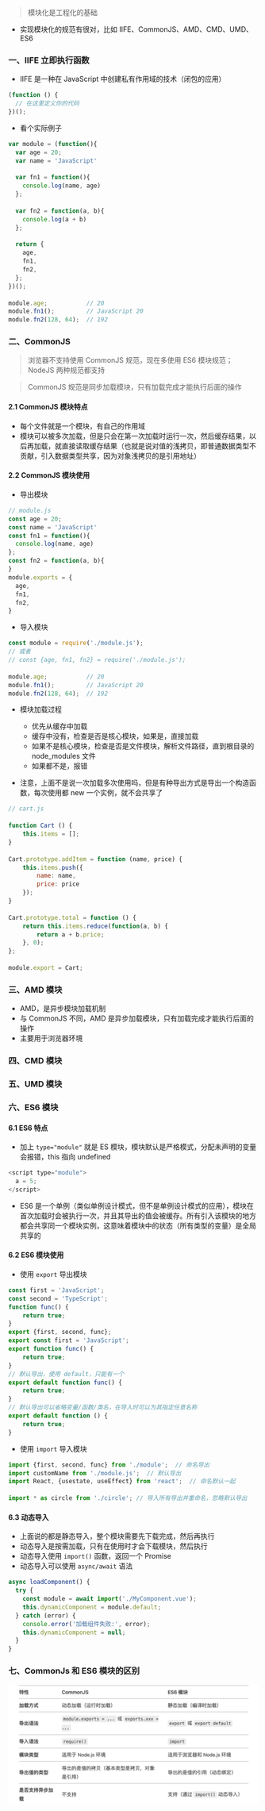> 模块化是工程化的基础

- 实现模块化的规范有很对，比如 IIFE、CommonJS、AMD、CMD、UMD、ES6

### 一、IIFE 立即执行函数

- IIFE 是一种在 JavaScript 中创建私有作用域的技术（闭包的应用）

```js
(function () {
  // 在这里定义你的代码
})();
```
- 看个实际例子

```js
var module = (function(){
  var age = 20;
  var name = 'JavaScript'
  
  var fn1 = function(){
    console.log(name, age)
  };
  
  var fn2 = function(a, b){
    console.log(a + b)
  };
  
  return {
    age,
    fn1,
    fn2,
  };
})();

module.age;           // 20
module.fn1();         // JavaScript 20
module.fn2(128, 64);  // 192
```

### 二、CommonJS

> 浏览器不支持使用 CommonJS 规范，现在多使用 ES6 模块规范； NodeJS 两种规范都支持

> CommonJS 规范是同步加载模块，只有加载完成才能执行后面的操作

#### 2.1 CommonJS 模块特点

- 每个文件就是一个模块，有自己的作用域
- 模块可以被多次加载，但是只会在第一次加载时运行一次，然后缓存结果，以后再加载，就直接读取缓存结果（也就是说对值的浅拷贝，即普通数据类型不贡献，引入数据类型共享，因为对象浅拷贝的是引用地址）


#### 2.2 CommonJS 模块使用

- 导出模块
```js
// module.js
const age = 20;
const name = 'JavaScript'
const fn1 = function(){
  console.log(name, age)
};
const fn2 = function(a, b){
}
module.exports = {
  age,
  fn1,
  fn2,
}
```
- 导入模块
```js
const module = require('./module.js');
// 或者
// const {age, fn1, fn2} = require('./module.js');

module.age;           // 20
module.fn1();         // JavaScript 20
module.fn2(128, 64);  // 192
```

- 模块加载过程
  - 优先从缓存中加载
  - 缓存中没有，检查是否是核心模块，如果是，直接加载
  - 如果不是核心模块，检查是否是文件模块，解析文件路径，直到根目录的 node_modules 文件
  - 如果都不是，报错

- 注意，上面不是说一次加载多次使用吗，但是有种导出方式是导出一个构造函数，每次使用都 new 一个实例，就不会共享了

```js
// cart.js

function Cart () {
    this.items = [];
}

Cart.prototype.addItem = function (name, price) {
    this.items.push({
        name: name,
        price: price
    });
}

Cart.prototype.total = function () {
    return this.items.reduce(function(a, b) {
        return a + b.price;
    }, 0);
};

module.export = Cart;
```

### 三、AMD 模块

- AMD，是异步模块加载机制
- 与 CommonJS 不同，AMD 是异步加载模块，只有加载完成才能执行后面的操作
- 主要用于浏览器环境

### 四、CMD 模块

### 五、UMD 模块

### 六、ES6 模块

#### 6.1 ES6 特点

- 加上 `type="module"` 就是 ES 模块，模块默认是严格模式，分配未声明的变量会报错，this 指向 undefined

```js
<script type="module">
  a = 5; 
</script>
```

- ES6 是一个单例（类似单例设计模式，但不是单例设计模式的应用），模块在首次加载时会被执行一次，并且其导出的值会被缓存。所有引入该模块的地方都会共享同一个模块实例，这意味着模块中的状态（所有类型的变量）是全局共享的

#### 6.2 ES6 模块使用

- 使用 `export` 导出模块

```js
const first = 'JavaScript';
const second = 'TypeScript';
function func() {
    return true;
}
export {first, second, func};
export const first = 'JavaScript';
export function func() {
    return true;
}
// 默认导出，使用 default，只能有一个
export default function func() {
    return true;
}
// 默认导出可以省略变量/函数/类名，在导入时可以为其指定任意名称
export default function () {
    return true;
}
```
- 使用 `import` 导入模块

```js
import {first, second, func} from './module';  // 命名导出
import customName from './module.js';  // 默认导出
import React, {usestate, useEffect} from 'react';  // 命名默认一起

import * as circle from './circle'; // 导入所有导出并重命名，忽略默认导出
```

#### 6.3 动态导入

- 上面说的都是静态导入，整个模块需要先下载完成，然后再执行
- 动态导入是按需加载，只有在使用时才会下载模块，然后执行
- 动态导入使用 `import()` 函数，返回一个 Promise
- 动态导入可以使用 `async/await` 语法

```js
async loadComponent() {
  try {
    const module = await import('./MyComponent.vue');
    this.dynamicComponent = module.default;
  } catch (error) {
    console.error('加载组件失败:', error);
    this.dynamicComponent = null;
  }
}
```

### 七、CommonJs 和 ES6 模块的区别

<img src="../static/b_11_1.jpg" alt="图片描述"  width="550" style="display: block; margin: 10px auto;">

